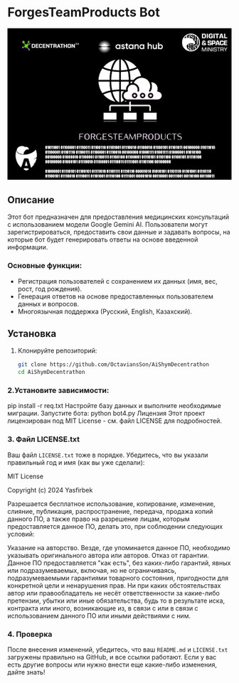 # ForgesTeamProducts Bot

![Forges Team Products Logo](ForgesTeamProductsLogo.jpg)

## Описание

Этот бот предназначен для предоставления медицинских консультаций с использованием модели Google Gemini AI. Пользователи могут зарегистрироваться, предоставить свои данные и задавать вопросы, на которые бот будет генерировать ответы на основе введенной информации.

### Основные функции:

- Регистрация пользователей с сохранением их данных (имя, вес, рост, год рождения).
- Генерация ответов на основе предоставленных пользователем данных и вопросов.
- Многоязычная поддержка (Русский, English, Казахский).

## Установка

1. Клонируйте репозиторий:
   ```bash
   git clone https://github.com/OctaviansSon/AiShymDecentrathon
   cd AiShymDecentrathon
### 2.Установите зависимости:
pip install -r req.txt
Настройте базу данных и выполните необходимые миграции.
Запустите бота:
python bot4.py
Лицензия
Этот проект лицензирован под MIT License - см. файл LICENSE для подробностей.

### 3. Файл LICENSE.txt
Ваш файл `LICENSE.txt` тоже в порядке. Убедитесь, что вы указали правильный год и имя (как вы уже сделали):

MIT License

Copyright (c) 2024 Yasfirbek

Разрешается бесплатное использование, копирование, изменение, слияние, публикация, распространение, передача, продажа копий данного ПО, а также право на разрешение лицам, которым предоставляется данное ПО, делать это, при соблюдении следующих условий:

Указание на авторство. Везде, где упоминается данное ПО, необходимо указывать оригинального автора или авторов.
Отказ от гарантии. Данное ПО предоставляется "как есть", без каких-либо гарантий, явных или подразумеваемых, включая, но не ограничиваясь, подразумеваемыми гарантиями товарного состояния, пригодности для конкретной цели и ненарушения прав. Ни при каких обстоятельствах автор или правообладатель не несёт ответственности за какие-либо претензии, убытки или иные обязательства, будь то в результате иска, контракта или иного, возникающие из, в связи с или в связи с использованием данного ПО или иными действиями с ним.


### 4. Проверка
После внесения изменений, убедитесь, что ваш `README.md` и `LICENSE.txt` загружены правильно на GitHub, и все ссылки работают. Если у вас есть другие вопросы или нужно внести еще какие-либо изменения, дайте знать!
